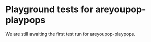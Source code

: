 # Playground tests for areyoupop-playpops
We are still awaiting the first test run for areyoupop-playpops.
